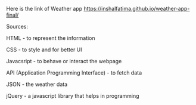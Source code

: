 Here is the link of Weather app https://inshalfatima.github.io/weather-app-final/ 

Sources:

HTML - to represent the information

CSS - to style and for better UI

Javacsript - to behave or interact the webpage

API (Application Programming Interface) - to fetch data

JSON - the weather data

jQuery - a javascript library that helps in programming
